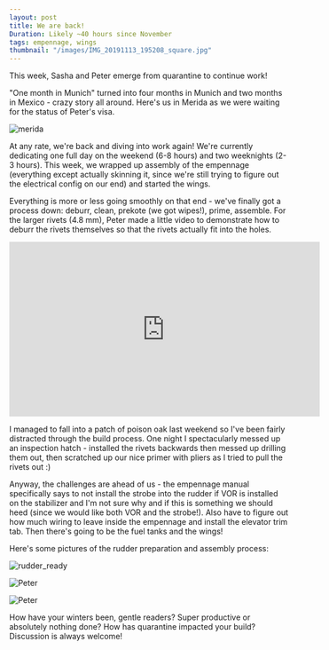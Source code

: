 ```yaml
---
layout: post
title: We are back!
Duration: Likely ~40 hours since November
tags: empennage, wings
thumbnail: "/images/IMG_20191113_195208_square.jpg"
---
```

This week, Sasha and Peter emerge from quarantine to continue work!

"One month in Munich" turned into four months in Munich and two months in Mexico - crazy story all around. Here's us in Merida as we were waiting for the status of Peter's visa.

![merida](/images/merida_quarantine_crop.jpg)

At any rate, we're back and diving into work again! We're currently dedicating one full day on the weekend (6-8 hours) and two weeknights (2-3 hours). This week, we wrapped up assembly of the empennage (everything except actually skinning it, since we're still trying to figure out the electrical config on our end) and started the wings. 

Everything is more or less going smoothly on that end - we've finally got a process down: deburr, clean, prekote (we got wipes!), prime, assemble. For the larger rivets (4.8 mm), Peter made a little video to demonstrate how to deburr the rivets themselves so that the rivets actually fit into the holes.

<iframe width="560" height="315" src="https://www.youtube.com/watch?v=NiV3e3vOspU" frameborder="0" allow="accelerometer; autoplay; encrypted-media; gyroscope; picture-in-picture" allowfullscreen></iframe>

I managed to fall into a patch of poison oak last weekend so I've been fairly distracted through the build process. One night I spectacularly messed up an inspection hatch - installed the rivets backwards then messed up drilling them out, then scratched up our nice primer with pliers as I tried to pull the rivets out :)

Anyway, the challenges are ahead of us - the empennage manual specifically says to not install the strobe into the rudder if VOR is installed on the stabilizer and I'm not sure why and if this is something we should heed (since we would like both VOR and the strobe!). Also have to figure out how much wiring to leave inside the empennage and install the elevator trim tab. Then there's going to be the fuel tanks and the wings!

Here's some pictures of the rudder preparation and assembly process:

![rudder_ready](/images/rudder_to_prime.jpg)

![Peter](/images/Peter_priming.jpg)

![Peter](/images/rudder_assembly.jpg)

How have your winters been, gentle readers? Super productive or absolutely nothing done? How has quarantine impacted your build? Discussion is always welcome!
